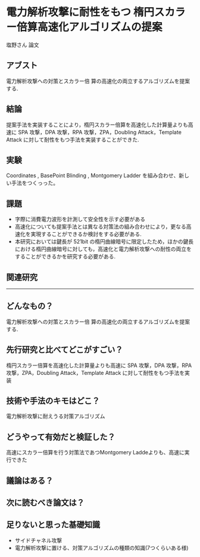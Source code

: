 # 電力解析攻撃に耐性をもつ 楕円スカラー倍算高速化アルゴリズムの提案

塩野さん 論文


## アブスト
電力解析攻撃への対策とスカラー倍 算の高速化の両立するアルゴリズムを提案する.

## 結論
提案手法を実装することにより，楕円スカラー倍算を高速化した計算量よりも高速に SPA 攻撃，DPA 攻撃，RPA 攻撃，ZPA，Doubling Attack，Template Attack に対して耐性をもつ手法を実装することができた.

## 実験
Coordinates , BasePoint Blinding , Montgomery Ladder を組み合わせ、新しい手法をつくっった。

## 課題
- 字際に消費電力波形を計測して安全性を示す必要がある
- 高速化についても提案手法とは異なる対策法の組み合わせにより，更なる高速化を実現することができるか検討をする必要がある.
- 本研究においては鍵長が 521bit の楕円曲線暗号に限定したため，ほかの鍵長における楕円曲線暗号に対しても，高速化と電力解析攻撃への耐性の両立をすることができるかを研究する必要がある.

## 関連研究

-------------------------------------------

## どんなもの？
電力解析攻撃への対策とスカラー倍 算の高速化の両立するアルゴリズムを提案する.
## 先行研究と比べてどこがすごい？
楕円スカラー倍算を高速化した計算量よりも高速に SPA 攻撃，DPA 攻撃，RPA 攻撃，ZPA，Doubling Attack，Template Attack に対して耐性をもつ手法を実装

##  技術や手法のキモはどこ？
電力解析攻撃に耐えうる対策アルゴリズム

##  どうやって有効だと検証した？
高速にスカラー倍算を行う対策法であつMontgomery Laddeよりも、高速に実行できた

##  議論はある？

##  次に読むべき論文は？

## 足りないと思った基礎知識
- サイドチャネル攻撃
- 電力解析攻撃に置ける、対策アルゴリズムの種類の知識(7つくらいある様)
